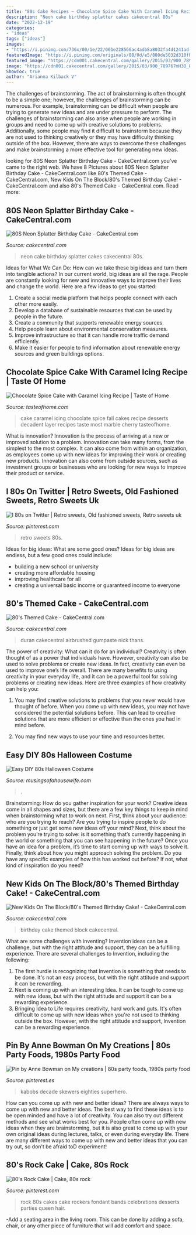 ```yaml
---
title: "80s Cake Recipes ~ Chocolate Spice Cake With Caramel Icing Recipe"
description: "Neon cake birthday splatter cakes cakecentral 80s"
date: "2022-12-19"
categories:
- "ideas"
tags: ["ideas"]
images:
- "https://i.pinimg.com/736x/00/1e/22/001e228566ac4adb8a8032fa4d1241ad--retro-toys-retro-candy.jpg"
featuredImage: "https://i.pinimg.com/originals/88/0d/e5/880de5032d310fb17ef251c29858bbe6.jpg"
featured_image: "https://cdn001.cakecentral.com/gallery/2015/03/900_789767mH3O_80s-neon-splatter-birthday-cake.jpg"
image: "https://cdn001.cakecentral.com/gallery/2015/03/900_789767mH3O_80s-neon-splatter-birthday-cake.jpg"
ShowToc: true
author: "Arianna Kilback V"
---
```



The challenges of brainstorming.
The act of brainstorming is often thought to be a simple one; however, the challenges of brainstorming can be numerous. For example, brainstorming can be difficult when people are trying to generate new ideas and are under pressure to perform. The challenges of brainstorming can also arise when people are working in groups and need to come up with creative solutions to problems. Additionally, some people may find it difficult to brainstorm because they are not used to thinking creatively or they may have difficulty thinking outside of the box. However, there are ways to overcome these challenges and make brainstorming a more effective tool for generating new ideas.

	

		
looking for 80S Neon Splatter Birthday Cake - CakeCentral.com you've came to the right web. We have 8 Pictures about 80S Neon Splatter Birthday Cake - CakeCentral.com like 80&#039;s Themed Cake - CakeCentral.com, New Kids On The Block/80&#039;s Themed Birthday Cake! - CakeCentral.com and also 80&#039;s Themed Cake - CakeCentral.com. Read more:
		
    
## 80S Neon Splatter Birthday Cake - CakeCentral.com

<img loading=lazy src="https://cdn001.cakecentral.com/gallery/2015/03/900_789767mH3O_80s-neon-splatter-birthday-cake.jpg" onerror="this.onerror=null;this.src='https://tse2.mm.bing.net/th?id=OIP.hgChrzw2wZMzAQwRaRvL-gHaJ4&amp;pid=15.1';" alt="80S Neon Splatter Birthday Cake - CakeCentral.com">

_Source: cakecentral.com_

>neon cake birthday splatter cakes cakecentral 80s. 

	

Ideas for What We Can Do: How can we take these big ideas and turn them into tangible actions?
In our current world, big ideas are all the rage. People are constantly looking for new and innovative ways to improve their lives and change the world. Here are a few ideas to get you started: 
1. Create a social media platform that helps people connect with each other more easily. 
2. Develop a database of sustainable resources that can be used by people in the future. 
3. Create a community that supports renewable energy sources. 
4. Help people learn about environmental conservation measures. 
5. Improve infrastructure so that it can handle more traffic demand efficiently. 
6. Make it easier for people to find information about renewable energy sources and green buildings options.

    
## Chocolate Spice Cake With Caramel Icing Recipe | Taste Of Home

<img loading=lazy src="https://www.tasteofhome.com/wp-content/uploads/2017/10/exps172350_TH132767D05_09_5b_WEB.jpg" onerror="this.onerror=null;this.src='https://tse3.mm.bing.net/th?id=OIP.bO8_Dvo3L8qmqcD4FqjmcwHaHa&amp;pid=15.1';" alt="Chocolate Spice Cake with Caramel Icing Recipe | Taste of Home">

_Source: tasteofhome.com_

>cake caramel icing chocolate spice fall cakes recipe desserts decadent layer recipes taste most marble cherry tasteofhome. 

	

What is innovation?
Innovation is the process of arriving at a new or improved solution to a problem. Innovation can take many forms, from the simplest to the most complex. It can also come from within an organization, as employees come up with new ideas for improving their work or creating new products. Innovation can also come from outside sources, such as investment groups or businesses who are looking for new ways to improve their product or service.

    
## I ️80s On Twitter | Retro Sweets, Old Fashioned Sweets, Retro Sweets Uk

<img loading=lazy src="https://i.pinimg.com/736x/00/1e/22/001e228566ac4adb8a8032fa4d1241ad--retro-toys-retro-candy.jpg" onerror="this.onerror=null;this.src='https://tse1.mm.bing.net/th?id=OIP.rYgB1wCtZKVhgQuQvEsUhgHaHa&amp;pid=15.1';" alt="I ️80s on Twitter | Retro sweets, Old fashioned sweets, Retro sweets uk">

_Source: pinterest.com_

>retro sweets 80s. 

	

Ideas for big ideas: What are some good ones?
Ideas for big ideas are endless, but a few good ones could include: 
- building a new school or university 
- creating more affordable housing 
- improving healthcare for all 
- creating a universal basic income or guaranteed income to everyone

    
## 80&#039;s Themed Cake - CakeCentral.com

<img loading=lazy src="https://cdn001.cakecentral.com/gallery/2015/03/900_737140Ohdi_80s-themed-cake.jpg" onerror="this.onerror=null;this.src='https://tse2.mm.bing.net/th?id=OIP.U73yy4tu7sjvNWx_Mth2BAHaJ5&amp;pid=15.1';" alt="80&#039;s Themed Cake - CakeCentral.com">

_Source: cakecentral.com_

>duran cakecentral airbrushed gumpaste nick thans. 

	

The power of creativity: What can it do for an individual?
Creativity is often thought of as a power that individuals have. However, creativity can also be used to solve problems or create new ideas. In fact, creativity can even be used to improve one’s life overall. There are many benefits to using creativity in your everyday life, and it can be a powerful tool for solving problems or creating new ideas. Here are three examples of how creativity can help you: 
1) You may find creative solutions to problems that you never would have thought of before. When you come up with new ideas, you may not have considered the potential solutions before. This can lead to creative solutions that are more efficient or effective than the ones you had in mind before. 

2) You may find new ways to use your time and resources better.

    
## Easy DIY 80s Halloween Costume

<img loading=lazy src="https://jolynneshane.com/wp-content/uploads/2014/09/80s-girls.png" onerror="this.onerror=null;this.src='https://tse3.mm.bing.net/th?id=OIP.echBDxkVZ8oiDeMEEmdm8gHaE5&amp;pid=15.1';" alt="Easy DIY 80s Halloween Costume">

_Source: musingsofahousewife.com_

>. 

	

Brainstorming: How do you gather inspiration for your work?
Creative ideas come in all shapes and sizes, but there are a few key things to keep in mind when brainstorming what to work on next. First, think about your audience: who are you trying to reach? Are you trying to inspire people to do something or just get some new ideas off your mind? Next, think about the problem you’re trying to solve: is it something that’s currently happening in the world or something that you can see happening in the future? Once you have an idea for a problem, it’s time to start coming up with ways to solve it. Finally, think about how you might approach solving the problem. Do you have any specific examples of how this has worked out before? If not, what kind of inspiration do you need?

    
## New Kids On The Block/80&#039;s Themed Birthday Cake! - CakeCentral.com

<img loading=lazy src="https://cdn001.cakecentral.com/gallery/2017/02/900_new-kids-on-the-block80s-themed-birthday-cake-50098D7r5i.jpg" onerror="this.onerror=null;this.src='https://tse2.mm.bing.net/th?id=OIP.S13mPKP29VPY-FSzFL7b1wHaKc&amp;pid=15.1';" alt="New Kids On The Block/80&#039;s Themed Birthday Cake! - CakeCentral.com">

_Source: cakecentral.com_

>birthday cake themed block cakecentral. 

	

What are some challenges with inventing?
Invention ideas can be a challenge, but with the right attitude and support, they can be a fulfilling experience. There are several challenges to Invention, including the following:
1. The first hurdle is recognizing that Invention is something that needs to be done. It's not an easy process, but with the right attitude and support it can be rewarding.
2. Next is coming up with an interesting Idea. It can be tough to come up with new ideas, but with the right attitude and support it can be a rewarding experience. 
3. Bringing Idea to Life requires creativity, hard work and guts. It's often difficult to come up with new ideas when you're not used to thinking outside the box. However, with the right attitude and support, Invention can be a rewarding experience.

    
## Pin By Anne Bowman On My Creations | 80s Party Foods, 1980s Party Food

<img loading=lazy src="https://i.pinimg.com/originals/6a/28/3f/6a283f059ac77f1fac2c78fadc4b83db.jpg" onerror="this.onerror=null;this.src='https://tse2.mm.bing.net/th?id=OIP.r-c4HfUQ0VZA7jpLGYl3xwHaJ4&amp;pid=15.1';" alt="Pin by Anne Bowman on My creations | 80s party foods, 1980s party food">

_Source: pinterest.es_

>kabobs decade skewers eighties superhero. 

	

How can you come up with new and better ideas?
There are always ways to come up with new and better ideas. The best way to find these ideas is to be open minded and have a lot of creativity. You can also try out different methods and see what works best for you. People often come up with new ideas when they are brainstorming, but it is also great to come up with your own original ideas during lectures, talks, or even during everyday life. There are many different ways to come up with new and better ideas that you can try out, so don’t be afraid toD experiment!

    
## 80&#039;s Rock Cake | Cake, 80s Rock

<img loading=lazy src="https://i.pinimg.com/originals/88/0d/e5/880de5032d310fb17ef251c29858bbe6.jpg" onerror="this.onerror=null;this.src='https://tse1.mm.bing.net/th?id=OIP.VhWW2XvnwWPnm45oAlKB2gHaLH&amp;pid=15.1';" alt="80&#039;s Rock Cake | Cake, 80s rock">

_Source: pinterest.com_

>rock 80s cakes cake rockers fondant bands celebrations desserts parties queen hair. 

	

-Add a seating area in the living room. This can be done by adding a sofa, chair, or any other piece of furniture that will add comfort and space.

